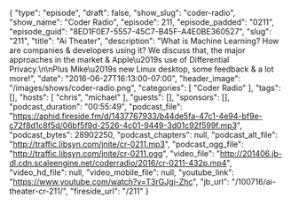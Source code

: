 {
  "type": "episode",
  "draft": false,
  "show_slug": "coder-radio",
  "show_name": "Coder Radio",
  "episode": 211,
  "episode_padded": "0211",
  "episode_guid": "8ED1F0E7-5557-45C7-B45F-A4E0BE360527",
  "slug": "211",
  "title": "Ai Theater",
  "description": "What is Machine Learning? How are companies & developers using it? We discuss that, the major approaches in the market & Apple\u2019s use of Differential Privacy.\n\nPlus Mike\u2019s new Linux desktop, some feedback & a lot more!",
  "date": "2016-06-27T16:13:00-07:00",
  "header_image": "/images/shows/coder-radio.png",
  "categories": [
    "Coder Radio"
  ],
  "tags": [],
  "hosts": [
    "chris",
    "michael"
  ],
  "guests": [],
  "sponsors": [],
  "podcast_duration": "00:55:49",
  "podcast_file": "https://aphid.fireside.fm/d/1437767933/b44de5fa-47c1-4e94-bf9e-c72f8d1c8f5d/06bf5f9d-2526-4c01-9449-3d01c92f599f.mp3",
  "podcast_bytes": 28902250,
  "podcast_chapters": null,
  "podcast_alt_file": "http://traffic.libsyn.com/jnite/cr-0211.mp3",
  "podcast_ogg_file": "http://traffic.libsyn.com/jnite/cr-0211.ogg",
  "video_file": "http://201406.jb-dl.cdn.scaleengine.net/coderradio/2016/cr-0211-432p.mp4",
  "video_hd_file": null,
  "video_mobile_file": null,
  "youtube_link": "https://www.youtube.com/watch?v=T3rGJgj-Zhc",
  "jb_url": "/100716/ai-theater-cr-211/",
  "fireside_url": "/211"
}


